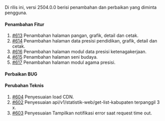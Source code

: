 Di rilis ini, versi 2504.0.0 berisi penambahan dan perbaikan yang diminta pengguna.

#### Penambahan Fitur

1. [#613](https://github.com/OpenSID/OpenKab/issues/613) Penambahan halaman pangan, grafik, detail dan cetak.
2. [#614](https://github.com/OpenSID/OpenKab/issues/614) Penambahan halaman data presisi pendidikan, grafik, detail dan cetak.
3. [#616](https://github.com/OpenSID/OpenKab/issues/616) Penambahan halaman modul data presisi ketenagakerjaan.
4. [#615](https://github.com/OpenSID/OpenKab/issues/615) Penambahan halaman seni budaya.
5. [#617](https://github.com/OpenSID/OpenKab/issues/617) Penambahan halaman modul agama presisi.

#### Perbaikan BUG

#### Perubahan Teknis

1. [#604](https://github.com/OpenSID/OpenKab/issues/604) Penyesuaian load CDN.
2. [#602](https://github.com/OpenSID/OpenKab/issues/602) Penyesuaian api/v1/statistik-web/get-list-kabupaten terpanggil 3 x.
3. [#603](https://github.com/OpenSID/OpenKab/issues/603) Penyesuaian Tampilkan notifikasi error saat request time out.